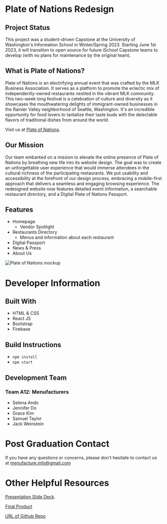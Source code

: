 # Plate of Nations Redesign

## Project Status 
This project was a student-driven Capstone at the University of Washington's Information School in Winter/Spring 2023. Starting June 1st 2023, it will transition to open source for future iSchool Capstone teams to develop (with no plans for maintenance by the original team).

## What is Plate of Nations?
Plate of Nations is an electrifying annual event that was crafted by the MLK Business Association. It serves as a platform to promote the eclectic mix of independently-owned restaurants nestled in the vibrant MLK community. This two-week long festival is a celebration of culture and diversity as it showcases the mouthwatering delights of immigrant-owned businesses in the Rainier Valley neighborhood of Seattle, Washington. It's an incredible opportunity for food lovers to tantalize their taste buds with the delectable flavors of traditional dishes from around the world.

Visit us at [Plate of Nations](https://pon-app.web.app/).

## Our Mission
Our team embarked on a mission to elevate the online presence of Plate of Nations by breathing new life into its website design. The goal was to create an unforgettable user experience that would immerse attendees in the cultural richness of the participating restaurants. We put usability and accessibility at the forefront of our design process, embracing a mobile-first approach that delivers a seamless and engaging browsing experience. The redesigned website now features detailed event information, a searchable restaurant directory, and a Digital Plate of Nations Passport.


## Features
- Homepage
  - Vendor Spotlight
- Restaurants Directory
  - Menus and information about each restaurant
- Digital Passport
- News & Press
- About Us

![Plate of Nations mockup](public/img/pon-mockup.png)

# Developer Information
## Built With
- HTML & CSS
- React JS
- Bootstrap
- Firebase

## Build Instructions
- `npm install`
- `npm start`

## Development Team
### Team A12: Menufacturers
- Selena Ando
- Jennifer Do
- Grace Kim
- Samuel Taylor
- Jack Weinstein

# Post Graduation Contact
If you have any questions or concerns, please don't hesitate to contact us at menufacture.info@gmail.com

# Other Helpful Resources 

[Presentation Slide Deck](https://www.canva.com/design/DAFcpIS7BAs/up4hP1P2_qOgxXJBJSeVDA/edit?utm_content=DAFcpIS7BAs&utm_campaign=designshare&utm_medium=link2&utm_source=sharebutton).

[Final Product](https://menufacturers.github.io/menufacturers-landing/)

[URL of Github Repo](https://github.com/menufacturers/pon-redesign)

